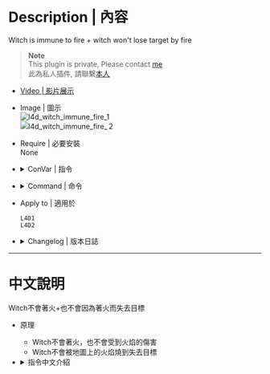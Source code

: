 # Description | 內容
Witch is immune to fire + witch won't lose target by fire

> __Note__ <br/>
This plugin is private, Please contact [me](/#私人插件列表-private-plugins-list)<br/>
此為私人插件, 請聯繫[本人](/#私人插件列表-private-plugins-list)

* [Video | 影片展示](https://youtu.be/1Ap0O6ET3nA)

* Image | 圖示
	<br/>![l4d_witch_immune_fire_1](image/l4d_witch_immune_fire_1.gif)
	<br/>![l4d_witch_immune_fire_２](image/l4d_witch_immune_fire_2.gif)

* Require | 必要安裝
<br/>None

* <details><summary>ConVar | 指令</summary>

	* cfg/sourcemod/l4d_witch_immune_fire.cfg
		```php
		// If 1, witch is immune to fire from map. (For example: map flame, nature fire)
		l4d_witch_immune_fire_map "1"

		// If 1, witch is immune to fire if caused by survivor. (For example: molotov, fire bullet)
		l4d_witch_immune_fire_survivor "1"
		```
</details>

* <details><summary>Command | 命令</summary>

	None
</details>

* Apply to | 適用於
	```
	L4D1
	L4D2
	```

* <details><summary>Changelog | 版本日誌</summary>

	* v1.0 (2023-8-1)
		* Initial Release
</details>

- - - -
# 中文說明
Witch不會著火+也不會因為著火而失去目標

* 原理
	* Witch不會著火，也不會受到火焰的傷害
	* Witch不會被地圖上的火焰燒到失去目標
  
* <details><summary>指令中文介紹</summary>

	* cfg/sourcemod/l4d_witch_immune_fire.cfg
		```php
		// 為1時，Witch免疫地圖上的火焰. (譬如: 自然火、地圖產生的火焰)
		l4d_witch_immune_fire_map "1"

		// 為1時，Witch免疫人類產生的火焰. (譬如: 燃燒瓶、汽油桶、煙火盒)
		l4d_witch_immune_fire_survivor "1"
		```
</details>